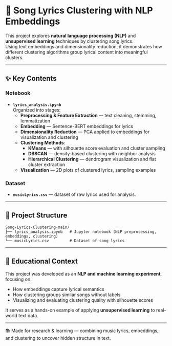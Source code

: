 # 🎵 Song Lyrics Clustering with NLP Embeddings

This project explores **natural language processing (NLP)** and **unsupervised learning** techniques by clustering song lyrics.  
Using text embeddings and dimensionality reduction, it demonstrates how different clustering algorithms group lyrical content into meaningful clusters.

---

## ✨ Key Contents

### Notebook
- **`lyrics_analysis.ipynb`**  
  Organized into stages:  
  - **Preprocessing & Feature Extraction** — text cleaning, stemming, lemmatization  
  - **Embedding** — Sentence-BERT embeddings for lyrics  
  - **Dimensionality Reduction** — PCA applied to embeddings for visualization and clustering  
  - **Clustering Methods**:  
    - **KMeans** — with silhouette score evaluation and cluster sampling  
    - **DBSCAN** — density-based clustering with neighbor analysis  
    - **Hierarchical Clustering** — dendrogram visualization and flat cluster extraction  
  - **Visualization** — 2D plots of clustered lyrics, sampling examples

### Dataset
- **`musicLyrics.csv`** — dataset of raw lyrics used for analysis.  

---

## 🧱 Project Structure
```
Song-Lyrics-Clustering-main/
├── lyrics_analysis.ipynb   # Jupyter notebook (NLP preprocessing, embeddings, clustering)
└── musicLyrics.csv         # Dataset of song lyrics
```

---

## 🎯 Educational Context
This project was developed as an **NLP and machine learning experiment**, focusing on:  
- How embeddings capture lyrical semantics  
- How clustering groups similar songs without labels  
- Visualizing and evaluating clustering quality with silhouette scores  

It serves as a hands-on example of applying **unsupervised learning** to real-world text data.

---

📚 Made for research & learning — combining music lyrics, embeddings, and clustering to uncover hidden structure in text.
